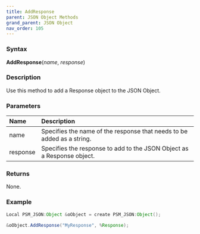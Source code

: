 ```yaml
---
title: AddResponse
parent: JSON Object Methods
grand_parent: JSON Object
nav_order: 105
---
```


### [](#header-3)Syntax

**AddResponse**(_name_, _response_)

### [](#header-3)Description

Use this method to add a Response object to the JSON Object.

### [](#header-3)Parameters

| Name           | Description                                                                      |
|:---------------|:---------------------------------------------------------------------------------|
| name           | Specifies the name of the response that needs to be added as a string.           |
| response       | Specifies the response to add to the JSON Object as a Response object.           |


### [](#header-3)Returns

None.

### [](#header-3)Example

```java
Local PSM_JSON:Object &oObject = create PSM_JSON:Object();
   
&oObject.AddResponse("MyResponse", %Response);
```
